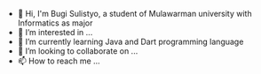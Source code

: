 - 👋 Hi, I'm Bugi Sulistyo, a student of Mulawarman university with Informatics as major
- 👀 I’m interested in ...
- 🌱 I’m currently learning Java and Dart programming language
- 💞️ I’m looking to collaborate on ...
- 📫 How to reach me ...

<!---
Bugi-Sulistiyo/Bugi-Sulistiyo is a ✨ special ✨ repository because its `README.md` (this file) appears on your GitHub profile.
You can click the Preview link to take a look at your changes.
--->
